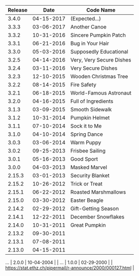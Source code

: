 
| Release | Date     | Code Name                |
|-------|------------|--------------------------|
| 3.4.0 | 04-15-2017 | (Expected...) |
| 3.3.3 | 03-06-2017 | Another Canoe | 
| 3.3.2 | 10-31-2016 | Sincere Pumpkin Patch |
| 3.3.1 | 06-21-2016 | Bug in Your Hair |
| 3.3.0 | 05-03-2016 | Supposedly Educational |
| 3.2.5 | 04-14-2016 | Very, Very Secure Dishes | 
| 3.2.4 | 03-11-2016 | Very Secure Dishes | 
| 3.2.3 | 12-10-2015 | Wooden Christmas Tree | 
| 3.2.2 | 08-14-2015 | Fire Safety | 
| 3.2.1 | 06-18-2015 | World-Famous Astronaut | 
| 3.2.0 | 04-16-2015 | Full of Ingredients | 
| 3.1.3 | 03-09-2015 | Smooth Sidewalk | 
| 3.1.2 | 10-31-2014 | Pumpkin Helmet | 
| 3.1.1 | 07-10-2014 | Sock it to Me | 
| 3.1.0 | 04-10-2014 | Spring Dance | 
| 3.0.3 | 03-06-2014 | Warm Puppy | 
| 3.0.2 | 09-25-2013 | Frisbee Sailing | 
| 3.0.1 | 05-16-2013 | Good Sport | 
| 3.0.0 | 04-03-2013 | Masked Marvel | 
| 2.15.3 | 03-01-2013 | Security Blanket |
| 2.15.2 | 10-26-2012 | Trick or Treat |
| 2.15.1 | 06-22-2012 | Roasted Marshmallows |
| 2.15.0 | 03-30-2012 | Easter Beagle |
| 2.14.2 | 02-29-2012 | Gift-Getting Season |
| 2.14.1 | 12-22-2011 | December Snowflakes |
| 2.14.0 | 10-31-2011 | Great Pumpkin |
| 2.13.2 | 09-30-2011 | |
| 2.13.1 | 07-08-2011 | | 
| 2.13.0 | 04-15-2011 | |
...
| 2.0.0 | 10-04-2004 | |
...
| 1.0.0 | 02-29-2000 | | https://stat.ethz.ch/pipermail/r-announce/2000/000127.html |
